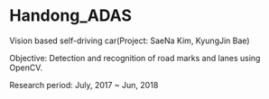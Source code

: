 # Handong_ADAS
Vision based self-driving car(Project: SaeNa Kim, KyungJin Bae)

Objective: Detection and recognition of road marks and lanes using OpenCV.

Research period: July, 2017 ~ Jun, 2018
